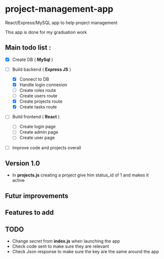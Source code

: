 # project-management-app

React/Express/MySQL app to help project management

This app is done for my graduation work

## Main todo list :

* [x] Create DB ( **MySql** )

* [ ] Build backend ( **Express JS** )
    * [x] Connect to DB
    * [x] Handle login connexion
    * [ ] Create roles route
    * [ ] Create users route
    * [x] Create projects route
    * [x] Create tasks route

* [ ] Build frontend ( **React** )
    * [ ] Create login page
    * [ ] Create admin page
    * [ ] Create user page

* [ ] Improve code and projects overall

## Version 1.0
- In **projects.js** creating a project give him status_id of 1 and makes it active

## Futur improvements

## Features to add

## TODO
- Change <em>secret</em> from **index.js** when launching the app
- Check code sent to make sure they are relevant
- Check Json response to make sure the key are the same around the app